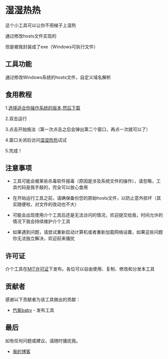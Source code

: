# 湿湿热热
 
这个小工具可以让你不用梯子上湿热

通过修改hosts文件实现的

但是被我封装成了exe（Windows可执行文件）

## 工具功能

通过修改Windows系统的hosts文件，自定义域名解析

## 食用教程

1.[选择适合你操作系统的版本,然后下载](https://github.com/wkywky123123/shishirere/releases/tag/%E6%B9%BF%E6%B9%BF%E7%83%AD%E7%83%AD)

2.双击运行

3.点击开始施法（第一次点击之后会弹出第二个窗口，再点一次就可以了）

4.窗口关闭后访问[湿湿热热](https://www.shireyishunjian.com/main)试试

5.完成！

## 注意事项

- 工具可能会被某些杀毒软件报毒（原因是涉及系统文件的操作），请忽略，工具代码是我手敲的，完全可以放心食用

- 在开始运行工具之前，请确保备份您的原始hosts文件，以防止意外损坏（其实随便啦，对文件的改动也不大）

- 可能会出现使用介个工具后还是无法访问的情况，欢迎提交给我，时间允许的情况下我会持续维护介个工具

- 如果遇到问题，请尝试重新启动计算机或者重新加载网络设置，如果这些问题你无法独立解决，欢迎前来骚扰

## 许可证

介个工具在[MIT许可证](https://github.com/wkywky123123/shishirere/blob/main/LICENSE)下发布。各位可以自由使用、复制、修改和分发本工具

## 贡献者

感谢以下贡献者为该工具做出的贡献：

- [忾氧baby](https://github.com/wkywky123123) - 发布工具

 ## 最后

如有任何问题或建议，请随时骚扰我。

- [我的博客](https://znk.mrkaiyang.top)

